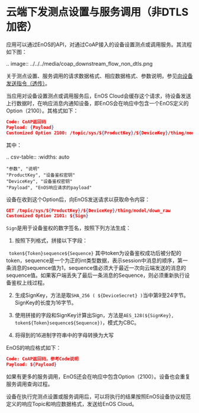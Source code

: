 # 云端下发测点设置与服务调用（非DTLS加密）

应用可以通过EnOS的API，对通过CoAP接入的设备设置测点或调用服务。其流程如下图：

.. image:: ../../../media/coap_downstream_flow_non_dtls.png 

关于测点设置、服务调用的请求数据格式、相应数据格式、参数说明，参见[向设备发送指令（透传）](../../mqtt/downstream/invoke_services_pass)。

当应用对设备设置测点或调用服务后，EnOS Cloud会缓存这个请求，待设备发送上行数据时，在响应消息内通知设备，即EnOS会在响应中包含一个EnOS定义的Option（2100）。其格式如下：

```json
Code: CoAP返回码
Payload: {Payload}
Customized Option 2100: /topic/sys/${ProductKey}/${DeviceKey}/thing/model/down_raw
``` 
其中：

.. csv-table::
    :widths: auto

    "参数", "说明"
    "ProductKey", "设备鉴权密钥"
    "DeviceKey", "设备鉴权密钥"
    "Payload", "EnOS响应请求的payload"

设备在收到这个Option后，向EnOS发送请求以获取命令内容：
```json
GET /topic/sys/${ProductKey}/${DeviceKey}/thing/model/down_raw
Customized Option 2101: ${Sign}
```

`Sign`是用于设备鉴权的数字签名，按照下列方法生成：

1. 按照下列格式，拼接以下字段：

 ` token${Token}sequence${Sequence}`
 其中token为设备鉴权成功后被分配的token，sequence是一个为正的int类型数据，表示session中消息的顺序，第一条消息的sequence值为1，sequence值必须大于最近一次向云端发送的消息的sequence值。如果客户端丢失了最后一条消息的Sequence，则必须重新执行设备鉴权上线过程。<!--丢失最后一条消息的sequence，是指期待的sequence与ACK里包含的sequence不符吗？-->

2. 生成SignKey，方法是取`SHA_256 ( ${DeviceSecret} )`当中第9至24字节。SignKey的长度为16字节。

3. 使用拼接的字段和SignKey计算出Sign，方法是`AES_128(${SignKey}, token${Token}sequence${Sequence})`，模式为CBC。

4. 将得到的16进制字符串中的字母转换为大写

EnOS的响应格式如下：

```json
Code: CoAP返回码，参考Code说明
Payload: ${Payload}
```

如果有更多的服务调用，EnOS还会在响应中包含Option（2100）。设备也会重复服务调用查询过程。

设备在执行完测点设置或服务调用后，可以将执行的结果按照EnOS设备协议规范定义的响应Topic和响应数据格式，发送给EnOS Cloud。